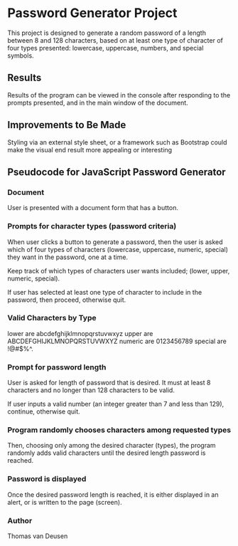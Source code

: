 # Password Generator Project
This project is designed to generate a random password of a length between 8 and 128 characters, based on at least one type of character of four types presented: lowercase, uppercase, numbers, and special symbols.

## Results
Results of the program can be viewed in the console after responding to the prompts presented, and in the main window of the document.

## Improvements to Be Made
Styling via an external style sheet, or a framework such as Bootstrap could make the visual end result more appealing or interesting

## Pseudocode for JavaScript Password Generator

### Document
User is presented with a document form that has a button.

### Prompts for character types (password criteria)
When user clicks a button to generate a password, then the user is asked which of four types of characters (lowercase, uppercase, numeric, special) they want in the password, one at a time.

Keep track of which types of characters user wants included; (lower, upper, numeric, special).

If user has selected at least one type of character to include in the password, then proceed, otherwise quit.

### Valid Characters by Type
lower are abcdefghijklmnopqrstuvwxyz
upper are ABCDEFGHIJKLMNOPQRSTUVWXYZ
numeric are 0123456789
special are !@#$%^.

### Prompt for password length
User is asked for length of password that is desired. It must at least 8 characters and no longer than 128 characters to be valid.

If user inputs a valid number (an integer greater than 7 and less than 129), continue, otherwise quit. 

### Program randomly chooses characters among requested types
Then, choosing only among the desired character (types), the program randomly adds valid characters until the desired length password is reached.

### Password is displayed
Once the desired password length is reached, it is either displayed in an alert, or is written to the page (screen). 

### Author
Thomas van Deusen

